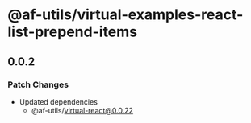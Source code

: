 # @af-utils/virtual-examples-react-list-prepend-items

## 0.0.2

### Patch Changes

- Updated dependencies
  - @af-utils/virtual-react@0.0.22
